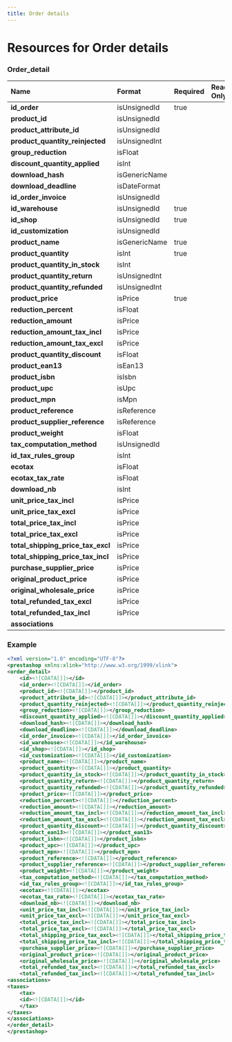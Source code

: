 ```yaml
---
title: Order details
---
```


# Resources for Order details

### Order_detail

|               Name                |    Format     | Required | Read Only | Max size | Not filterable | Description |
| :-------------------------------- | :------------ | :------- | :-------- | :------- | :------------- | :---------- |
| **id_order**                      | isUnsignedId  | true     |           |          |                |             |
| **product_id**                    | isUnsignedId  |          |           |          |                |             |
| **product_attribute_id**          | isUnsignedId  |          |           |          |                |             |
| **product_quantity_reinjected**   | isUnsignedInt |          |           |          |                |             |
| **group_reduction**               | isFloat       |          |           |          |                |             |
| **discount_quantity_applied**     | isInt         |          |           |          |                |             |
| **download_hash**                 | isGenericName |          |           |          |                |             |
| **download_deadline**             | isDateFormat  |          |           |          |                |             |
| **id_order_invoice**              | isUnsignedId  |          |           |          |                |             |
| **id_warehouse**                  | isUnsignedId  | true     |           |          |                |             |
| **id_shop**                       | isUnsignedId  | true     |           |          |                |             |
| **id_customization**              | isUnsignedId  |          |           |          |                |             |
| **product_name**                  | isGenericName | true     |           |          |                |             |
| **product_quantity**              | isInt         | true     |           |          |                |             |
| **product_quantity_in_stock**     | isInt         |          |           |          |                |             |
| **product_quantity_return**       | isUnsignedInt |          |           |          |                |             |
| **product_quantity_refunded**     | isUnsignedInt |          |           |          |                |             |
| **product_price**                 | isPrice       | true     |           |          |                |             |
| **reduction_percent**             | isFloat       |          |           |          |                |             |
| **reduction_amount**              | isPrice       |          |           |          |                |             |
| **reduction_amount_tax_incl**     | isPrice       |          |           |          |                |             |
| **reduction_amount_tax_excl**     | isPrice       |          |           |          |                |             |
| **product_quantity_discount**     | isFloat       |          |           |          |                |             |
| **product_ean13**                 | isEan13       |          |           |          |                |             |
| **product_isbn**                  | isIsbn        |          |           |          |                |             |
| **product_upc**                   | isUpc         |          |           |          |                |             |
| **product_mpn**                   | isMpn         |          |           |          |                |             |
| **product_reference**             | isReference   |          |           |          |                |             |
| **product_supplier_reference**    | isReference   |          |           |          |                |             |
| **product_weight**                | isFloat       |          |           |          |                |             |
| **tax_computation_method**        | isUnsignedId  |          |           |          |                |             |
| **id_tax_rules_group**            | isInt         |          |           |          |                |             |
| **ecotax**                        | isFloat       |          |           |          |                |             |
| **ecotax_tax_rate**               | isFloat       |          |           |          |                |             |
| **download_nb**                   | isInt         |          |           |          |                |             |
| **unit_price_tax_incl**           | isPrice       |          |           |          |                |             |
| **unit_price_tax_excl**           | isPrice       |          |           |          |                |             |
| **total_price_tax_incl**          | isPrice       |          |           |          |                |             |
| **total_price_tax_excl**          | isPrice       |          |           |          |                |             |
| **total_shipping_price_tax_excl** | isPrice       |          |           |          |                |             |
| **total_shipping_price_tax_incl** | isPrice       |          |           |          |                |             |
| **purchase_supplier_price**       | isPrice       |          |           |          |                |             |
| **original_product_price**        | isPrice       |          |           |          |                |             |
| **original_wholesale_price**      | isPrice       |          |           |          |                |             |
| **total_refunded_tax_excl**       | isPrice       |          |           |          |                |             |
| **total_refunded_tax_incl**       | isPrice       |          |           |          |                |             |
| **associations**                  |               |          |           |          |                |             |


### Example

```xml
<?xml version="1.0" encoding="UTF-8"?>
<prestashop xmlns:xlink="http://www.w3.org/1999/xlink">
<order_detail>
	<id><![CDATA[]]></id>
	<id_order><![CDATA[]]></id_order>
	<product_id><![CDATA[]]></product_id>
	<product_attribute_id><![CDATA[]]></product_attribute_id>
	<product_quantity_reinjected><![CDATA[]]></product_quantity_reinjected>
	<group_reduction><![CDATA[]]></group_reduction>
	<discount_quantity_applied><![CDATA[]]></discount_quantity_applied>
	<download_hash><![CDATA[]]></download_hash>
	<download_deadline><![CDATA[]]></download_deadline>
	<id_order_invoice><![CDATA[]]></id_order_invoice>
	<id_warehouse><![CDATA[]]></id_warehouse>
	<id_shop><![CDATA[]]></id_shop>
	<id_customization><![CDATA[]]></id_customization>
	<product_name><![CDATA[]]></product_name>
	<product_quantity><![CDATA[]]></product_quantity>
	<product_quantity_in_stock><![CDATA[]]></product_quantity_in_stock>
	<product_quantity_return><![CDATA[]]></product_quantity_return>
	<product_quantity_refunded><![CDATA[]]></product_quantity_refunded>
	<product_price><![CDATA[]]></product_price>
	<reduction_percent><![CDATA[]]></reduction_percent>
	<reduction_amount><![CDATA[]]></reduction_amount>
	<reduction_amount_tax_incl><![CDATA[]]></reduction_amount_tax_incl>
	<reduction_amount_tax_excl><![CDATA[]]></reduction_amount_tax_excl>
	<product_quantity_discount><![CDATA[]]></product_quantity_discount>
	<product_ean13><![CDATA[]]></product_ean13>
	<product_isbn><![CDATA[]]></product_isbn>
	<product_upc><![CDATA[]]></product_upc>
	<product_mpn><![CDATA[]]></product_mpn>
	<product_reference><![CDATA[]]></product_reference>
	<product_supplier_reference><![CDATA[]]></product_supplier_reference>
	<product_weight><![CDATA[]]></product_weight>
	<tax_computation_method><![CDATA[]]></tax_computation_method>
	<id_tax_rules_group><![CDATA[]]></id_tax_rules_group>
	<ecotax><![CDATA[]]></ecotax>
	<ecotax_tax_rate><![CDATA[]]></ecotax_tax_rate>
	<download_nb><![CDATA[]]></download_nb>
	<unit_price_tax_incl><![CDATA[]]></unit_price_tax_incl>
	<unit_price_tax_excl><![CDATA[]]></unit_price_tax_excl>
	<total_price_tax_incl><![CDATA[]]></total_price_tax_incl>
	<total_price_tax_excl><![CDATA[]]></total_price_tax_excl>
	<total_shipping_price_tax_excl><![CDATA[]]></total_shipping_price_tax_excl>
	<total_shipping_price_tax_incl><![CDATA[]]></total_shipping_price_tax_incl>
	<purchase_supplier_price><![CDATA[]]></purchase_supplier_price>
	<original_product_price><![CDATA[]]></original_product_price>
	<original_wholesale_price><![CDATA[]]></original_wholesale_price>
	<total_refunded_tax_excl><![CDATA[]]></total_refunded_tax_excl>
	<total_refunded_tax_incl><![CDATA[]]></total_refunded_tax_incl>
<associations>
<taxes>
	<tax>
	<id><![CDATA[]]></id>
	</tax>
</taxes>
</associations>
</order_detail>
</prestashop>

```

